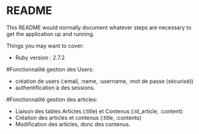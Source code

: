 # README

This README would normally document whatever steps are necessary to get the
application up and running.

Things you may want to cover:

* Ruby version : 2.7.2

#Fonctionnalité gestion des Users:

- création de users (:email, :name, :username, :mot de passe (sécurisé))
- authentification à des sessions. 

#Fonctionnalité gestion des articles: 
- Liaison des tables Articles (:title) et Contenus (:id_article, :content) 
- Création des articles et contenus (:title, :contents)
- Modification des articles, donc des contenus. 


